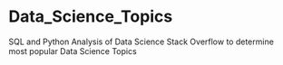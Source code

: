 # Data_Science_Topics
SQL and Python Analysis of Data Science Stack Overflow to determine most popular Data Science Topics
